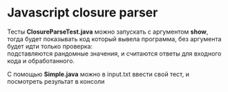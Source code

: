 # Javascript closure parser
Тесты **ClosureParseTest.java** можно запускать с аргументом **show**,  
тогда будет показывать код который вывела программа, без аргумента будет идти только проверка:  
подставляются рандомные значения, и считаются ответы для входного кода и обработанного.  
  
С помощью **Simple.java** можно в input.txt ввести свой тест, и посмотреть результат в консоли
